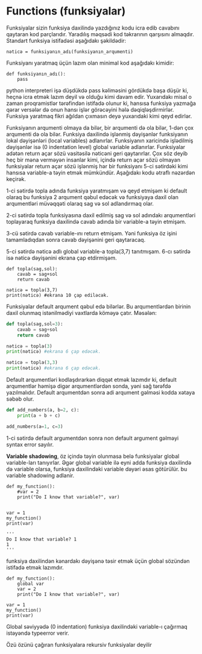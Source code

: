# Functions (funksiyalar)





Funksiyalar sizin funksiya daxilində yazdığınız kodu icra edib cavabını qaytaran kod parçlarıdır. Yaradılış məqsədi kod təkrarının qarşısını almaqdır. Standart funksiya istifadəsi aşağıdakı şəkildədir:

```
nəticə = funksiyanın_adı(funksiyanın_arqumenti)
```

Funksiyanı yaratmaq üçün lazım olan minimal kod aşağıdakı kimidir:

```
def funksiyanın_adı():
    pass
```

python interpreteri işə düşdükdə pass kəliməsini gördükdə başa düşür ki, heçnə icra etmək lazım deyil və olduğu kimi davam edir. Yuxarıdakı misal o zaman proqramistlər tərəfindən istifadə olunur ki, hansısa funksiya yazmağa qərar versələr də onun hansı işlər görəcəyini hələ dəqiqləşdirmirlər. Funksiya yaratmaq fikri ağıldan çıxmasın deyə yuxarıdaki kimi qeyd edirlər.

Funksiyanın arqumenti olmaya da bilər, bir arqumenti də ola bilər, 1-dən çox arqumenti də ola bilər. Funksiya daxilində işlənmiş dəyişənlər funksiyanın lokal dəyişənləri (local variables) adlanırlar. Funksiyanın xaricində işlədilmiş dəyişənlər isə (0 indentation level) global variable adlanırlar. Funksiyalar adətən return açar sözü vasitəsilə nəticəni geri qaytarırlar. Çox söz deyib heç bir məna verməyən insanlar kimi, içində return açar sözü olmayan funksiyalar  return açar sözü işlənmiş hər bir funksiyanı 5-ci sətirdəki kimi hansısa variable-a təyin etmək mümkündür. Aşağıdakı kodu ətraflı nəzərdən keçirək.

1-ci sətirdə topla adında funksiya yaratmışam və qeyd etmişəm ki default olaraq bu funksiya 2 arqument qəbul edəcək və funksiyaya daxil olan arqumentləri müvəqqəti olaraq sag və sol adlandırmaq olar.

2-ci sətirdə topla funksiyasına daxil edilmiş sag və sol adındakı arqumentləri toplayaraq funksiya daxilində cavab adında bir variable-a təyin etmişəm.

3-cü sətirdə cavab variable-ını return etmişəm. Yəni funksiya öz işini tamamladıqdan sonra cavab dəyişənini geri qaytaracaq.

5-ci sətirdə nəticə adlı global variable-a topla(3,7) tanıtmışam. 6-cı sətirdə isə nəticə dəyişənini ekrana çap etdirmişəm.

```
def topla(sag,sol):
    cavab = sag+sol
    return cavab

nəticə = topla(3,7)
print(nəticə) #ekrana 10 çap ediləcək.
```

Funksiyalar default arqument qəbul edə bilərlər. Bu arqumentlərdən birinin daxil olunmaq istənilmədiyi vaxtlarda köməyə çatır. Məsələn:

```python
def topla(sag,sol=3):
    cavab = sag+sol
    return cavab

nəticə = topla(3)
print(nəticə) #ekrana 6 çap edəcək.

nəticə = topla(3,3)
print(nəticə) #ekrana 6 çap edəcək.
```

Default arqumentləri kodlaşdırarkən diqqət etmək lazımdır ki, default arqumentlər həmişə digər arqumentlərdən sonda, yəni sağ tərəfdə yazılmalıdır. Default arqumentdən sonra adi arqument gəlməsi kodda xətaya səbəb olur.

```python
def add_numbers(a, b=2, c):
    print(a + b + c)

add_numbers(a=1, c=3)
```

1-ci sətirdə default argumentdən sonra non default argument gəlməyi syntax error sayılır.

**Variable shadowing**, öz içində təyin olunmasa belə funksiyalar global variable-ları tanıyırlar. Əgər global variable ilə eyni adda funksiya daxilində də variable olarsa, funksiya daxilindəki variable dəyəri əsas götürülür. bu variable shadowing adlanir.

```
def my_function():
    #var = 2
    print("Do I know that variable?", var)


var = 1
my_function()
print(var)

'''
Do I know that variable? 1
1
'''
```

funksiya daxilindən kənardakı dəyişənə təsir etmək üçün global sözündən istifadə etmək lazımdır.

```
def my_function():
    global var
    var = 2
    print("Do I know that variable?", var)

var = 1
my_function()
print(var)
```

Global səviyyədə (0 indentation) funksiya daxilindəki variable-ı çağırmaq istəyəndə typeerror verir.

Özü özünü çağıran funksiyalara rekursiv funksiyalar deyilir

```
```











